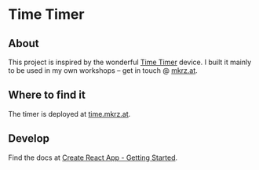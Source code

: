 # Time Timer

## About

This project is inspired by the wonderful [Time Timer](https://www.timetimer.com/) device. I built it mainly to be used in my own workshops – get in touch @ [mkrz.at](https://mkrz.at/).

## Where to find it

The timer is deployed at [time.mkrz.at](https://time.mkrz.at).

## Develop

Find the docs at [Create React App - Getting Started](https://facebook.github.io/create-react-app/docs/getting-started).
